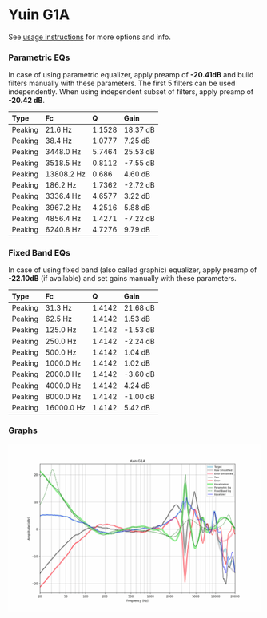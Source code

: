# Yuin G1A
See [usage instructions](https://github.com/jaakkopasanen/AutoEq#usage) for more options and info.

### Parametric EQs
In case of using parametric equalizer, apply preamp of **-20.41dB** and build filters manually
with these parameters. The first 5 filters can be used independently.
When using independent subset of filters, apply preamp of **-20.42 dB**.

| Type    | Fc         |      Q | Gain     |
|:--------|:-----------|:-------|:---------|
| Peaking | 21.6 Hz    | 1.1528 | 18.37 dB |
| Peaking | 38.4 Hz    | 1.0777 | 7.25 dB  |
| Peaking | 3448.0 Hz  | 5.7464 | 25.53 dB |
| Peaking | 3518.5 Hz  | 0.8112 | -7.55 dB |
| Peaking | 13808.2 Hz | 0.686  | 4.60 dB  |
| Peaking | 186.2 Hz   | 1.7362 | -2.72 dB |
| Peaking | 3336.4 Hz  | 4.6577 | 3.22 dB  |
| Peaking | 3967.2 Hz  | 4.2516 | 5.88 dB  |
| Peaking | 4856.4 Hz  | 1.4271 | -7.22 dB |
| Peaking | 6240.8 Hz  | 4.7276 | 9.79 dB  |

### Fixed Band EQs
In case of using fixed band (also called graphic) equalizer, apply preamp of **-22.10dB**
(if available) and set gains manually with these parameters.

| Type    | Fc         |      Q | Gain     |
|:--------|:-----------|:-------|:---------|
| Peaking | 31.3 Hz    | 1.4142 | 21.68 dB |
| Peaking | 62.5 Hz    | 1.4142 | 1.53 dB  |
| Peaking | 125.0 Hz   | 1.4142 | -1.53 dB |
| Peaking | 250.0 Hz   | 1.4142 | -2.24 dB |
| Peaking | 500.0 Hz   | 1.4142 | 1.04 dB  |
| Peaking | 1000.0 Hz  | 1.4142 | 1.02 dB  |
| Peaking | 2000.0 Hz  | 1.4142 | -3.60 dB |
| Peaking | 4000.0 Hz  | 1.4142 | 4.24 dB  |
| Peaking | 8000.0 Hz  | 1.4142 | -1.00 dB |
| Peaking | 16000.0 Hz | 1.4142 | 5.42 dB  |

### Graphs
![](./Yuin%20G1A.png)